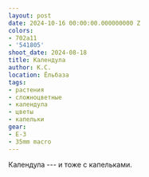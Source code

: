 ```yaml
---
layout: post
date: 2024-10-16 00:00:00.000000000 Z
colors:
- 702a11
- '541805'
shoot_date: 2024-08-18
title: Календула
author: К.С.
location: Ёльбаза
tags:
- растения
- сложноцветные
- календула
- цветы
- капельки
gear:
- E-3
- 35mm macro
---
```

Календула --- и тоже с капельками.

